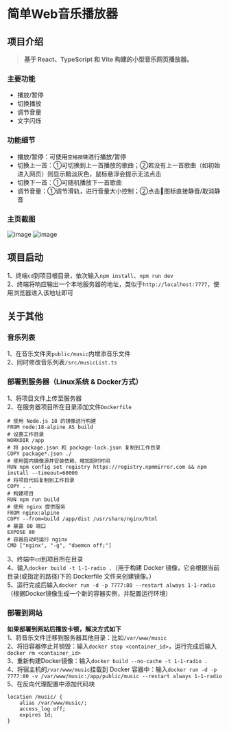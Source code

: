 # 简单Web音乐播放器

## 项目介绍
> **基于 React、TypeScript 和 Vite 构建的小型音乐网页播放器。**
### 主要功能
+ 播放/暂停
+ 切换播放
+ 调节音量
+ 文字闪烁
### 功能细节
+ 播放/暂停：可使用`空格按键`进行播放/暂停
+ 切换上一首：①可切换到上一首播放的歌曲；②若没有上一首歌曲（如初始进入网页）则显示黯淡灰色，鼠标悬浮会提示无法点击
+ 切换下一首：①可随机播放下一首歌曲
+ 调节音量：①调节滑轨，进行音量大小控制；②点击📣图标直接静音/取消静音

### 主页截图
![image](https://github.com/user-attachments/assets/a67e1cd3-6a0b-46e1-b657-e9785d4a493b)
![image](https://github.com/user-attachments/assets/fabd9b53-4e85-40b6-8f58-2905dbaffedd)

## 项目启动
1、终端`cd`到项目根目录，依次输入`npm install`、`npm run dev`
<br>
2、终端将响应输出一个本地服务器的地址，类似于`http://localhost:7777`，使用浏览器进入该地址即可

## 关于其他
### 音乐列表
1、在音乐文件夹`public/music`内增添音乐文件
<br>
2、同时修改音乐列表`/src/musicList.ts`
### 部署到服务器（Linux系统 & Docker方式）
1、将项目文件上传至服务器
<br>
2、在服务器项目所在目录添加文件`Dockerfile`
```Dockerfile配置
# 使用 Node.js 18 的镜像进行构建
FROM node:18-alpine AS build
# 设置工作目录
WORKDIR /app
# 将 package.json 和 package-lock.json 复制到工作目录
COPY package*.json ./
# 使用国内镜像源并安装依赖，增加超时时间
RUN npm config set registry https://registry.npmmirror.com && npm install --timeout=60000
# 将项目代码复制到工作目录
COPY . .
# 构建项目
RUN npm run build
# 使用 nginx 提供服务
FROM nginx:alpine
COPY --from=build /app/dist /usr/share/nginx/html
# 暴露 80 端口
EXPOSE 80
# 容器启动时运行 nginx
CMD ["nginx", "-g", "daemon off;"]
```
3、终端中`cd`到项目所在目录
<br>
4、输入`docker build -t 1-1-radio .`（用于构建 Docker 镜像，它会根据当前目录(或指定的路径)下的 Dockerfile 文件来创建镜像。）
<br>
5、运行完成后输入`docker run -d -p 7777:80 --restart always 1-1-radio`（根据Docker镜像生成一个新的容器实例，并配置运行环境）
### 部署到网站
**如果部署到网站后播放卡顿，解决方式如下**
<br>
1、将音乐文件迁移到服务器其他目录：比如`/var/www/music`
<br>
2、将旧容器停止并销毁：输入`docker stop <container_id>`，运行完成后输入`docker rm <container_id>`
<br>
3、重新构建Docker镜像：输入`docker build --no-cache -t 1-1-radio .`
<br>
4、将宿主机的`/var/www/music`挂载到 Docker 容器中：输入`docker run -d -p 7777:80 -v /var/www/music:/app/public/music --restart always 1-1-radio`
<br>
5、在反向代理配置中添加代码块
```
location /music/ {
    alias /var/www/music/;
    access_log off;
    expires 1d;
}
```
